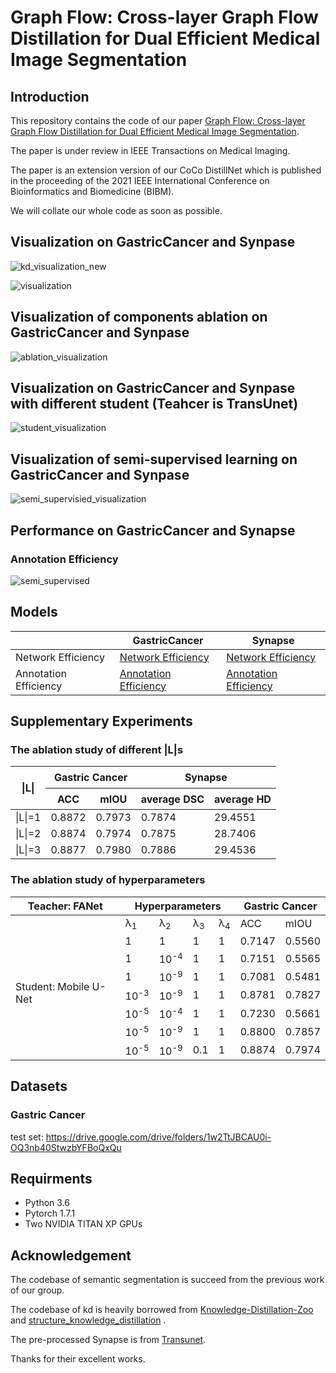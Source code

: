 # Graph Flow: Cross-layer Graph Flow Distillation for Dual Efficient Medical Image Segmentation


## Introduction
This repository contains the code  of our paper [Graph Flow: Cross-layer Graph Flow Distillation for Dual Efficient Medical Image Segmentation](https://arxiv.org/pdf/2203.08667.pdf).

The paper is under review in IEEE Transactions on Medical Imaging.

The paper is an extension version of our CoCo DistillNet which is published in the proceeding of the 2021 IEEE International Conference on
Bioinformatics and Biomedicine (BIBM).

We will collate our whole code as soon as possible.

## Visualization on GastricCancer and Synpase
![kd_visualization_new](https://user-images.githubusercontent.com/84963829/184932933-2bcd6ed3-0b14-4560-9f59-fe73a77a49c0.png)

![visualization](https://user-images.githubusercontent.com/84963829/184933017-f05f802d-6200-4a75-bef4-83397cae993d.png)

## Visualization of components ablation on GastricCancer and Synpase
![ablation_visualization](https://user-images.githubusercontent.com/84963829/184933096-c3dc1224-ae42-4701-a6bc-709d31a20aa8.png)

## Visualization on GastricCancer and Synpase with different student (Teahcer is TransUnet)
![student_visualization](https://user-images.githubusercontent.com/84963829/184933185-901905eb-3036-4478-8d7e-8ca987be9c98.png)


## Visualization of semi-supervised learning on GastricCancer and Synpase
![semi_supervisied_visualization](https://user-images.githubusercontent.com/84963829/184933241-0d04bbab-4684-4f23-8e7d-5c3849eaff9e.png)

## Performance on GastricCancer and Synapse
<!--
### Network Efficiency 
<table class="tg">
<thead>
  <tr>
    <th class="tg-c3ow" colspan="2" rowspan="2">Networks</th>
    <th class="tg-c3ow" colspan="2">Gastric Cancer</th>
    <th class="tg-c3ow" colspan="2">Synapse</th>
    <th class="tg-0pky" rowspan="2">FLOPs(G)</th>
    <th class="tg-0pky" rowspan="2">Params(M)</th>
  </tr>
  <tr>
    <th class="tg-c3ow">ACC</th>
    <th class="tg-c3ow">mIOU</th>
    <th class="tg-c3ow">avergae DSC</th>
    <th class="tg-c3ow">avergage HD</th>
  </tr>
</thead>
<tbody>
  <tr>
    <td class="tg-c3ow" colspan="2">T: FANet</td>
    <td class="tg-c3ow">0.9030</td>
    <td class="tg-c3ow">0.8230</td>
    <td class="tg-c3ow">0.7953</td>
    <td class="tg-c3ow">25.409</td>
    <td class="tg-c3ow">171.556</td>
    <td class="tg-c3ow">38.250</td>
  </tr>
  <tr>
    <td class="tg-c3ow" rowspan="2"><br>Mobile U-Net </td>
    <td class="tg-0pky">w/o Grpah Flow</td>
    <td class="tg-c3ow">0.8555</td>
    <td class="tg-c3ow">0.7476</td>
    <td class="tg-c3ow">0.7382</td>
    <td class="tg-c3ow">34.327</td>
    <td class="tg-c3ow" rowspan="2"><br>1.492</td>
    <td class="tg-c3ow" rowspan="2"><br>4.640</td>
  </tr>
  <tr>
    <td class="tg-0pky">w/ Grpah Flow</td>
    <td class="tg-c3ow">0.8872</td>
    <td class="tg-c3ow">0.7973</td>
    <td class="tg-c3ow">0.78690</td>
    <td class="tg-c3ow">28.2401</td>
  </tr>
  <tr>
    <td class="tg-c3ow" rowspan="2"><br>ENet</td>
    <td class="tg-0pky">w/o Grpah Flow</td>
    <td class="tg-c3ow">0.8691</td>
    <td class="tg-c3ow">0.7684</td>
    <td class="tg-c3ow">0.7478</td>
    <td class="tg-c3ow">27.1688</td>
    <td class="tg-c3ow" rowspan="2"><br>0.516</td>
    <td class="tg-c3ow" rowspan="2"><br>0.349</td>
  </tr>
  <tr>
    <td class="tg-0pky">w/ Grpah Flow</td>
    <td class="tg-c3ow">0.8851</td>
    <td class="tg-c3ow">0.7936</td>
    <td class="tg-c3ow">0.7649</td>
    <td class="tg-c3ow">22.9843</td>
  </tr>
  <tr>
    <td class="tg-c3ow" rowspan="2"><br>ERFNet</td>
    <td class="tg-c3ow">w/o Grpah Flow</td>
    <td class="tg-c3ow">0.8695</td>
    <td class="tg-c3ow">0.7691</td>
    <td class="tg-c3ow">0.7501</td>
    <td class="tg-c3ow">31.5383</td>
    <td class="tg-c3ow" rowspan="2"><br>3.681<br></td>
    <td class="tg-c3ow" rowspan="2"><br>2.063</td>
  </tr>
  <tr>
    <td class="tg-0pky">w/ Grpah Flow</td>
    <td class="tg-c3ow">0.8889</td>
    <td class="tg-c3ow">0.8000</td>
    <td class="tg-c3ow">0.7674</td>
    <td class="tg-c3ow">27.7631</td>
  </tr>
</tbody>
</table>
-->
<!--
<table class="tg">
<thead>
  <tr>
    <th class="tg-0lax" colspan="2" rowspan="2">Knowledge <br><br>Distillation <br> </th>
    <th class="tg-baqh" colspan="2">Gastric Cancer</th>
    <th class="tg-baqh" colspan="10">Synapse</th>
  </tr>
  <tr>
    <th class="tg-0lax">ACC</th>
    <th class="tg-0lax">mIOU</th>
    <th class="tg-0lax">average DSC</th>
    <th class="tg-0lax">average HD</th>
    <th class="tg-0lax">aorta</th>
    <th class="tg-0lax">gallbladder</th>
    <th class="tg-0lax">left kidney</th>
    <th class="tg-0lax">right kidney</th>
    <th class="tg-0lax">liver</th>
    <th class="tg-0lax">pancreas</th>
    <th class="tg-0lax">spleen</th>
    <th class="tg-0lax">stomach</th>
  </tr>
</thead>
<tbody>
  <tr>
    <td class="tg-baqh">T:FANet</td>
    <td class="tg-0lax" rowspan="2"><br>Years</td>
    <td class="tg-0lax"></td>
    <td class="tg-0lax"></td>
    <td class="tg-0lax">0.7950&lt;sup&gt;0.003</td>
    <td class="tg-0lax">24.5175</td>
    <td class="tg-0lax"></td>
    <td class="tg-0lax"></td>
    <td class="tg-0lax"></td>
    <td class="tg-0lax"></td>
    <td class="tg-0lax"></td>
    <td class="tg-0lax"></td>
    <td class="tg-0lax"></td>
    <td class="tg-0lax"></td>
  </tr>
  <tr>
    <td class="tg-0lax">S:Mobile U-Net</td>
    <td class="tg-0lax"></td>
    <td class="tg-0lax"></td>
    <td class="tg-0lax">0.7331&lt;sup&gt;0.003</td>
    <td class="tg-0lax">40.7060</td>
    <td class="tg-0lax"></td>
    <td class="tg-0lax"></td>
    <td class="tg-0lax"></td>
    <td class="tg-0lax"></td>
    <td class="tg-0lax"></td>
    <td class="tg-0lax"></td>
    <td class="tg-0lax"></td>
    <td class="tg-0lax"></td>
  </tr>
  <tr>
    <td class="tg-0lax">KD</td>
    <td class="tg-0lax">2015</td>
    <td class="tg-0lax"></td>
    <td class="tg-0lax"></td>
    <td class="tg-0lax">0.7719</td>
    <td class="tg-0lax">34.8758</td>
    <td class="tg-0lax"></td>
    <td class="tg-0lax"></td>
    <td class="tg-0lax"></td>
    <td class="tg-0lax"></td>
    <td class="tg-0lax"></td>
    <td class="tg-0lax"></td>
    <td class="tg-0lax"></td>
    <td class="tg-0lax"></td>
  </tr>
  <tr>
    <td class="tg-0lax">AT</td>
    <td class="tg-0lax">2016</td>
    <td class="tg-0lax"></td>
    <td class="tg-0lax"></td>
    <td class="tg-0lax">0.7449</td>
    <td class="tg-0lax">37.9143</td>
    <td class="tg-0lax"></td>
    <td class="tg-0lax"></td>
    <td class="tg-0lax"></td>
    <td class="tg-0lax"></td>
    <td class="tg-0lax"></td>
    <td class="tg-0lax"></td>
    <td class="tg-0lax"></td>
    <td class="tg-0lax"></td>
  </tr>
  <tr>
    <td class="tg-0lax">FSP</td>
    <td class="tg-0lax">2017</td>
    <td class="tg-0lax"></td>
    <td class="tg-0lax"></td>
    <td class="tg-0lax">0.7619</td>
    <td class="tg-0lax">33.2281</td>
    <td class="tg-0lax"></td>
    <td class="tg-0lax"></td>
    <td class="tg-0lax"></td>
    <td class="tg-0lax"></td>
    <td class="tg-0lax"></td>
    <td class="tg-0lax"></td>
    <td class="tg-0lax"></td>
    <td class="tg-0lax"></td>
  </tr>
  <tr>
    <td class="tg-0lax">FT</td>
    <td class="tg-0lax">2018</td>
    <td class="tg-0lax"></td>
    <td class="tg-0lax"></td>
    <td class="tg-0lax">0.7790</td>
    <td class="tg-0lax">31.7290</td>
    <td class="tg-0lax"></td>
    <td class="tg-0lax"></td>
    <td class="tg-0lax"></td>
    <td class="tg-0lax"></td>
    <td class="tg-0lax"></td>
    <td class="tg-0lax"></td>
    <td class="tg-0lax"></td>
    <td class="tg-0lax"></td>
  </tr>
  <tr>
    <td class="tg-0lax">VID</td>
    <td class="tg-0lax">2019</td>
    <td class="tg-0lax"></td>
    <td class="tg-0lax"></td>
    <td class="tg-0lax">0.7803</td>
    <td class="tg-0lax">33.8104</td>
    <td class="tg-0lax"></td>
    <td class="tg-0lax"></td>
    <td class="tg-0lax"></td>
    <td class="tg-0lax"></td>
    <td class="tg-0lax"></td>
    <td class="tg-0lax"></td>
    <td class="tg-0lax"></td>
    <td class="tg-0lax"></td>
  </tr>
  <tr>
    <td class="tg-0lax">SKD</td>
    <td class="tg-0lax">2020</td>
    <td class="tg-0lax"></td>
    <td class="tg-0lax"></td>
    <td class="tg-0lax">0.7694</td>
    <td class="tg-0lax">37.0198</td>
    <td class="tg-0lax"></td>
    <td class="tg-0lax"></td>
    <td class="tg-0lax"></td>
    <td class="tg-0lax"></td>
    <td class="tg-0lax"></td>
    <td class="tg-0lax"></td>
    <td class="tg-0lax"></td>
    <td class="tg-0lax"></td>
  </tr>
  <tr>
    <td class="tg-0lax">IFVD</td>
    <td class="tg-0lax">2020</td>
    <td class="tg-0lax"></td>
    <td class="tg-0lax"></td>
    <td class="tg-0lax"></td>
    <td class="tg-0lax"></td>
    <td class="tg-0lax"></td>
    <td class="tg-0lax"></td>
    <td class="tg-0lax"></td>
    <td class="tg-0lax"></td>
    <td class="tg-0lax"></td>
    <td class="tg-0lax"></td>
    <td class="tg-0lax"></td>
    <td class="tg-0lax"></td>
  </tr>
  <tr>
    <td class="tg-0lax">EMKD</td>
    <td class="tg-0lax">2021</td>
    <td class="tg-0lax"></td>
    <td class="tg-0lax"></td>
    <td class="tg-0lax"></td>
    <td class="tg-0lax"></td>
    <td class="tg-0lax"></td>
    <td class="tg-0lax"></td>
    <td class="tg-0lax"></td>
    <td class="tg-0lax"></td>
    <td class="tg-0lax"></td>
    <td class="tg-0lax"></td>
    <td class="tg-0lax"></td>
    <td class="tg-0lax"></td>
  </tr>
  <tr>
    <td class="tg-0lax">CoCoD</td>
    <td class="tg-0lax">2021</td>
    <td class="tg-0lax"></td>
    <td class="tg-0lax"></td>
    <td class="tg-0lax"></td>
    <td class="tg-0lax"></td>
    <td class="tg-0lax"></td>
    <td class="tg-0lax"></td>
    <td class="tg-0lax"></td>
    <td class="tg-0lax"></td>
    <td class="tg-0lax"></td>
    <td class="tg-0lax"></td>
    <td class="tg-0lax"></td>
    <td class="tg-0lax"></td>
  </tr>
  <tr>
    <td class="tg-0lax">Graph Flow</td>
    <td class="tg-0lax"></td>
    <td class="tg-0lax"></td>
    <td class="tg-0lax"></td>
    <td class="tg-0lax"></td>
    <td class="tg-0lax"></td>
    <td class="tg-0lax"></td>
    <td class="tg-0lax"></td>
    <td class="tg-0lax"></td>
    <td class="tg-0lax"></td>
    <td class="tg-0lax"></td>
    <td class="tg-0lax"></td>
    <td class="tg-0lax"></td>
    <td class="tg-0lax"></td>
  </tr>
</tbody>
</table>
-->
### Annotation Efficiency 

![semi_supervised](https://user-images.githubusercontent.com/84963829/184933301-66893c72-cbef-4b6b-8678-6a85738d7348.png)


## Models
<table class="tg">
<thead>
  <tr>
    <th class="tg-0pky"></th>
    <th class="tg-7btt">GastricCancer</th>
    <th class="tg-7btt">Synapse</th>
  </tr>
</thead>
<tbody>
  <tr>
    <td class="tg-7btt">Network Efficiency</td>
    <td class="tg-0pky"><a href="https://drive.google.com/drive/folders/1yOnINbK4BcVlO9n0KoaP39CJ2twCgwqq">Network Efficiency</a></td>
    <td class="tg-0pky"><a href="https://drive.google.com/drive/folders/1vthjYu1bVZwUa_6W0C5F0pjjKQvbyTEZ">Network Efficiency</a></td>
  </tr>
  <tr>
    <td class="tg-7btt">Annotation Efficiency</td>
    <td class="tg-0pky"><a href="https://drive.google.com/drive/folders/1mZUxvYrplhZapgq27XDQM6Fcg8-VYIP8">Annotation Efficiency</a></td>
    <td class="tg-0pky"><a href="https://drive.google.com/drive/folders/1yTVGOfp_j31QnKamtdk1E2jU8JXXvKwm">Annotation Efficiency</a></td>
  </tr>
</tbody>
</table>

## Supplementary Experiments

### The ablation study of different |L|s
<table class="tg">
<thead>
  <tr>
    <th class="tg-baqh" colspan="2" rowspan="2">&nbsp;&nbsp;&nbsp;<br>|L|<br><br> </th>
    <th class="tg-0lax" colspan="2">Gastric Cancer </th>
    <th class="tg-baqh" colspan="2">Synapse</th>
  </tr>
  <tr>
    <th class="tg-0lax">ACC</th>
    <th class="tg-0lax">mIOU</th>
    <th class="tg-0lax">average DSC</th>
    <th class="tg-0lax">average HD</th>
  </tr>
</thead>
<tbody>
  <tr>
    <td class="tg-baqh" colspan="2">|L|=1</td>
    <td class="tg-0lax">0.8872</td>
    <td class="tg-0lax">0.7973</td>
    <td class="tg-baqh">0.7874</td>
    <td class="tg-baqh">29.4551</td>
  </tr>
  <tr>
    <td class="tg-baqh" colspan="2">|L|=2</td>
    <td class="tg-0lax">0.8874</td>
    <td class="tg-0lax">0.7974</td>
    <td class="tg-baqh">0.7875</td>
    <td class="tg-amwm">28.7406</td>
  </tr>
  <tr>
    <td class="tg-baqh" colspan="2">|L|=3</td>
    <td class="tg-1wig">0.8877</td>
    <td class="tg-1wig">0.7980</td>
    <td class="tg-amwm">0.7886</td>
    <td class="tg-baqh">29.4536</td>
  </tr>
</tbody>
</table>

### The ablation study of hyperparameters

<table class="tg">
<thead>
  <tr>
    <th class="tg-baqh">Teacher: FANet</th>
    <th class="tg-baqh" colspan="4">Hyperparameters</th>
    <th class="tg-baqh" colspan="2">Gastric Cancer</th>
  </tr>
</thead>
<tbody>
  <tr>
    <td class="tg-baqh" rowspan="8"><br><br><br><br>Student: Mobile U-Net<br><br><br><br></td>
    <td class="tg-baqh">&lambda;<sub>1</td>
    <td class="tg-baqh">&lambda;<sub>2</td>
    <td class="tg-baqh">&lambda;<sub>3</td>
    <td class="tg-baqh">&lambda;<sub>4</td>
    <td class="tg-baqh">ACC</td>
    <td class="tg-baqh">mIOU</td>
  </tr>
  <tr>
    <td class="tg-baqh">1</td>
    <td class="tg-baqh">1</td>
    <td class="tg-baqh">1</td>
    <td class="tg-baqh">1</td>
    <td class="tg-baqh">0.7147</td>
    <td class="tg-baqh">0.5560</td>
  </tr>
  <tr>
    <td class="tg-baqh">1</td>
    <td class="tg-baqh">10<sup>-4</td>
    <td class="tg-baqh">1</td>
    <td class="tg-baqh">1</td>
    <td class="tg-baqh">0.7151</td>
    <td class="tg-baqh">0.5565</td>
  </tr>
  <tr>
    <td class="tg-baqh">1</td>
    <td class="tg-baqh">10<sup>-9</td>
    <td class="tg-baqh">1</td>
    <td class="tg-baqh">1</td>
    <td class="tg-baqh">0.7081</td>
    <td class="tg-baqh">0.5481</td>
  </tr>
  <tr>
    <td class="tg-baqh">10<sup>-3</td>
    <td class="tg-baqh">10<sup>-9</td>
    <td class="tg-baqh">1</td>
    <td class="tg-baqh">1</td>
    <td class="tg-baqh">0.8781</td>
    <td class="tg-baqh">0.7827</td>
  </tr>
  <tr>
    <td class="tg-baqh">10<sup>-5</td>
    <td class="tg-baqh">10<sup>-4</td>
    <td class="tg-baqh">1</td>
    <td class="tg-baqh">1</td>
    <td class="tg-baqh">0.7230</td>
    <td class="tg-baqh">0.5661</td>
  </tr>
  <tr>
    <td class="tg-baqh">10<sup>-5</td>
    <td class="tg-baqh">10<sup>-9</td>
    <td class="tg-baqh">1</td>
    <td class="tg-baqh">1</td>
    <td class="tg-baqh">0.8800</td>
    <td class="tg-baqh">0.7857</td>
  </tr>
  <tr>
    <td class="tg-baqh">10<sup>-5</td>
    <td class="tg-baqh">10<sup>-9</td>
    <td class="tg-baqh">0.1</td>
    <td class="tg-baqh">1</td>
    <td class="tg-amwm">0.8874</td>
    <td class="tg-amwm">0.7974</td>
  </tr>
</tbody>
</table>

## Datasets

### Gastric Cancer 

test set: https://drive.google.com/drive/folders/1w2TtJBCAU0i-OQ3nb40StwzbYFBoQxQu

## Requirments

* Python 3.6
* Pytorch 1.7.1
* Two NVIDIA TITAN XP GPUs


## Acknowledgement
The codebase of semantic segmentation is succeed from the previous work of our group.

The codebase of kd is heavily borrowed from [Knowledge-Distillation-Zoo](https://github.com/AberHu/Knowledge-Distillation-Zoo) and [structure_knowledge_distillation](https://github.com/irfanICMLL/structure_knowledge_distillation) .

The pre-processed Synapse is from [Transunet](https://github.com/Beckschen/TransUNet).

Thanks for their excellent works.
